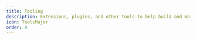 ```yaml
---
title: Tooling
description: Extensions, plugins, and other tools to help build and maintain Polaris within the Admin.
icon: ToolsMajor
order: 9
---
```

